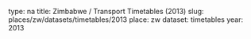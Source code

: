 type: na
title: Zimbabwe / Transport Timetables (2013)
slug: places/zw/datasets/timetables/2013
place: zw
dataset: timetables
year: 2013
